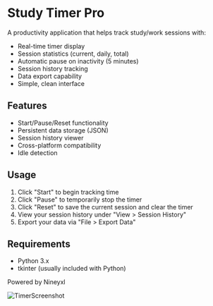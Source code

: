 
# Study Timer Pro

A productivity application that helps track study/work sessions with:

- Real-time timer display
- Session statistics (current, daily, total)
- Automatic pause on inactivity (5 minutes)
- Session history tracking
- Data export capability
- Simple, clean interface

## Features

- Start/Pause/Reset functionality
- Persistent data storage (JSON)
- Session history viewer
- Cross-platform compatibility
- Idle detection

## Usage

1. Click "Start" to begin tracking time
2. Click "Pause" to temporarily stop the timer
3. Click "Reset" to save the current session and clear the timer
4. View your session history under "View > Session History"
5. Export your data via "File > Export Data"

## Requirements

- Python 3.x
- tkinter (usually included with Python)

Powered by Nineyxl

![TimerScreenshot](https://github.com/user-attachments/assets/ce26992f-d48d-48a0-b3e7-e81129842b46)
